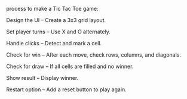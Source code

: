process to make a Tic Tac Toe game:


Design the UI – Create a 3x3 grid layout.

Set player turns – Use X and O alternately.

Handle clicks – Detect and mark a cell.

Check for win – After each move, check rows, columns, and diagonals.

Check for draw – If all cells are filled and no winner.

Show result – Display winner.

Restart option – Add a reset button to play again.
